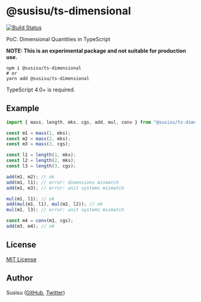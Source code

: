 # @susisu/ts-dimensional
[![Build Status](https://travis-ci.com/susisu/ts-dimensional.svg?branch=master)](https://travis-ci.com/susisu/ts-dimensional)

PoC: Dimensional Quantities in TypeScript

**NOTE: This is an experimental package and not suitable for production use.**

``` shell
npm i @susisu/ts-dimensional
# or
yarn add @susisu/ts-dimensional
```

TypeScript 4.0+ is required.

## Example

``` typescript
import { mass, length, mks, cgs, add, mul, conv } from "@susisu/ts-dimensional";

const m1 = mass(1, mks);
const m2 = mass(2, mks);
const m3 = mass(3, cgs);

const l1 = length(1, mks);
const l2 = length(2, mks);
const l3 = length(3, cgs);

add(m1, m2); // ok
add(m1, l1); // error: dimensions mismatch
add(m1, m3); // error: unit systems mismatch

mul(m1, l1); // ok
add(mul(m1, l1), mul(m2, l2)); // ok
mul(m1, l3); // error: unit systems mismatch

const m4 = conv(m1, cgs);
add(m3, m4); // ok
```

## License

[MIT License](http://opensource.org/licenses/mit-license.php)

## Author

Susisu ([GitHub](https://github.com/susisu), [Twitter](https://twitter.com/susisu2413))
